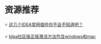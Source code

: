 # 资源推荐

⭐️ [这几个IDEA常用插件你不会不知道吧？](./常用的IDEA插件推荐.md)

⭐️ [Idea社区版正版激活方法包含windows和mac](./Idea社区版正版激活方法包含windows和mac.md)
